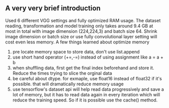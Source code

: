 

## A very very brief introduction
Used 6 different VGG settings and fully optimized RAM usage.
The dataset reading, transformation and model training only takes around 9.4 GB at most in total
with image dimension (224,224,3) and batch size 64.
Shrink image dimension or batch size or use fully convolutional layer setting will cost even less memory.
A few things learned about optimize memory
1) pre locate memory space to store data, don't use list.append
2) use short hand operator (+=,-=) instead of using assignment like a = a + b
3) when shuffling data, first get the final index beforehand and store it. Reduce the times trying to slice the orginal data
4) be careful about dtype. for exmaple, use float16 instead of float32 if it's possible. that will dramatically reduce memory usage
5) use tensorflow's dataset api will help read data progressively and save a lot of memory, but it has to read data again in every iteration which will reduce the training speed. So if it is possible use the cache() method.
